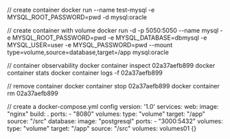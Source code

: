 // create container
docker run --name test-mysql -e MYSQL_ROOT_PASSWORD=pwd -d mysql:oracle

// create container with volume
docker run -d -p 5050:5050 --name mysql -e MYSQL_ROOT_PASSWORD=pwd -e MYSQL_DATABASE=dbmysql -e MYSQL_USER=user -e MYSQL_PASSWORD=pwd --mount type=volume,source=database,target=/app mysql:oracle

// container observability
docker container inspect 02a37aefb899
docker container stats
docker container logs -f 02a37aefb899

// remove container
docker container stop 02a37aefb899
docker container rm 02a37aefb899

// create a docker-compose.yml config
version: '1.0'
services: 
  web:
    image: "nginx"
    build: .
    ports: 
      - "8080"
    volumes:
      type: "volume"
      target: "/app"
      source: "/src"
  database:
    image: "postgresql"
    ports:
      - "3000:5432"
     volumes:
       type: "volume"
       target: "/app"
       source: "/src"
volumes: volumes01 {}
         

